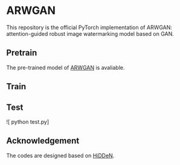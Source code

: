 # ARWGAN
This repository is the official PyTorch implementation of ARWGAN: attention-guided robust image watermarking model based on GAN.

## Pretrain
The pre-trained model of [ARWGAN](https://drive.google.com/file/d/1jDpF0LBmuFiy4PNvqaaz7vXyHCbHA4ao/view?usp=drive_link) is avaliable.

## Train

## Test
![ python test.py]
## Acknowledgement
The codes are designed based on [HiDDeN](https://github.com/ando-khachatryan/HiDDeN).
